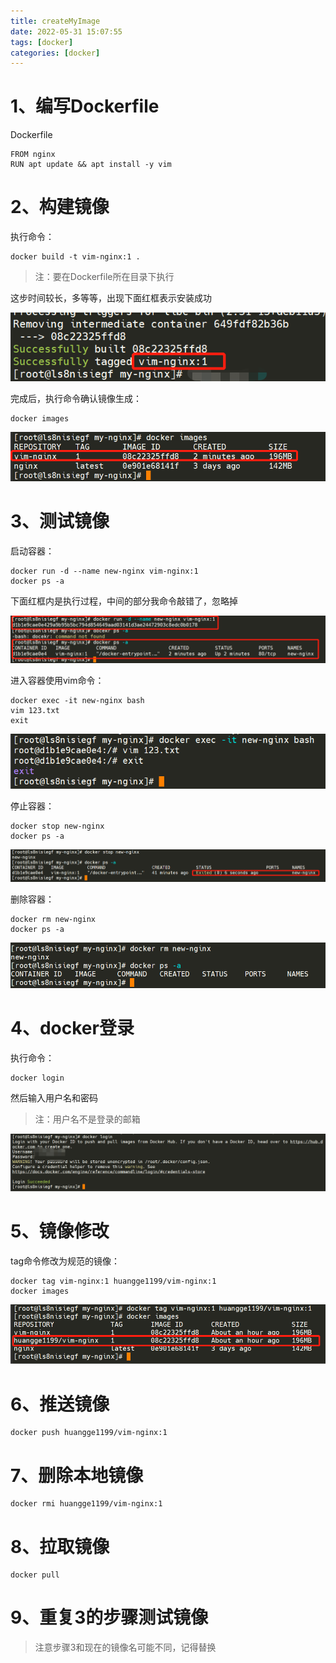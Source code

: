 ```yaml
---
title: createMyImage
date: 2022-05-31 15:07:55
tags: [docker]
categories: [docker]
---
```


# 1、编写Dockerfile

Dockerfile

```
FROM nginx
RUN apt update && apt install -y vim
```

# 2、构建镜像

执行命令：

```shell
docker build -t vim-nginx:1 .
```

> 注：要在Dockerfile所在目录下执行

这步时间较长，多等等，出现下面红框表示安装成功

![](createMyImage/2022-05-31-16-21-41-image.png)

完成后，执行命令确认镜像生成：

```shell
docker images
```

![](createMyImage/2022-05-31-16-28-07-image.png)

# 3、测试镜像

启动容器：

```shell
docker run -d --name new-nginx vim-nginx:1
docker ps -a
```

下面红框内是执行过程，中间的部分我命令敲错了，忽略掉

![](createMyImage/2022-05-31-16-32-54-image.png)

进入容器使用vim命令：

```shell
docker exec -it new-nginx bash
vim 123.txt
exit
```

![](createMyImage/2022-05-31-17-08-23-image.png)

停止容器：

```shell
docker stop new-nginx
docker ps -a
```

![](createMyImage/2022-05-31-17-11-22-image.png)

删除容器：

```shell
docker rm new-nginx
docker ps -a
```

![](createMyImage/2022-05-31-17-12-17-image.png)

# 4、docker登录

执行命令：

```shell
docker login
```

然后输入用户名和密码

> 注：用户名不是登录的邮箱

![](createMyImage/2022-05-31-17-22-07-image.png)

# 5、镜像修改

tag命令修改为规范的镜像：

```shell
docker tag vim-nginx:1 huangge1199/vim-nginx:1
docker images
```

![](createMyImage/2022-05-31-17-30-38-image.png)

# 6、推送镜像

```shell
docker push huangge1199/vim-nginx:1
```



# 7、删除本地镜像

```shell
docker rmi huangge1199/vim-nginx:1
```



# 8、拉取镜像

```shell
docker pull 
```



# 9、重复3的步骤测试镜像

> 注意步骤3和现在的镜像名可能不同，记得替换
